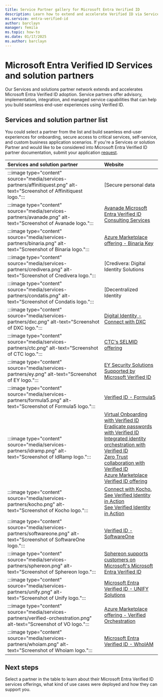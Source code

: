 ```yaml
---
title: Service Partner gallery for Microsoft Entra Verified ID
description: Learn how to extend and accelerate Verified ID via Service Partners.
ms.service: entra-verified-id
author: barclayn
manager: femila
ms.topic: how-to
ms.date: 01/17/2025
ms.author: barclayn
---
```


# Microsoft Entra Verified ID Services and solution partners

Our Services and solutions partner network extends and accelerates Microsoft Entra Verified ID adoption. Service partners offer advisory, implementation, integration, and managed service capabilities that can help you build seamless end-user experiences using Verified ID.

## Services and solution partner list

You could select a partner from the list and build seamless end-user experiences for onboarding, secure access to critical services, self-service, and custom business application scenarios. If you're a Services or solution Partner and would like to be considered into Microsoft Entra Verified ID partner documentation, submit your application [request](https://forms.microsoft.com/r/AGVsXmf4EZ).

| Services and solution partner | Website |
|:-------------------------|:--------------|
| :::image type="content" source="media/services-partners/affinitiquest.png" alt-text="Screenshot of Affinitiquest logo."::: | [Secure personal data | AffinitiQuest](https://affinitiquest.io/) |
| :::image type="content" source="media/services-partners/avanade.png" alt-text="Screenshot of Avanade logo."::: | [Avanade Microsoft Entra Verified ID Consulting Services](https://appsource.microsoft.com/marketplace/consulting-services/avanadeinc.ava_entra_verified_id_fy23?exp=ubp8) |
| :::image type="content" source="media/services-partners/binaria.png" alt-text="Screenshot of Binaria logo."::: | [Azure Marketplace offering - Binaria Key](https://azuremarketplace.microsoft.com/marketplace/apps/binariatechnologies1583779526579.binariakey?tab=Overview) |
| :::image type="content" source="media/services-partners/credivera.png" alt-text="Screenshot of Credivera logo."::: | [Credivera: Digital Identity Solutions | Verifiable Credentials](https://www.credivera.com/) |
| :::image type="content" source="media/services-partners/condatis.png" alt-text="Screenshot of Condatis logo."::: | [Decentralized Identity | Condatis](https://condatis.com/technology/decentralized-identity/) |
| :::image type="content" source="media/services-partners/dxc.png" alt-text="Screenshot of DXC logo."::: | [Digital Identity - Connect with DXC](https://dxc.com/us/en/services/security/digital-identity) |
| :::image type="content" source="media/services-partners/ctc.png" alt-text="Screenshot of CTC logo."::: | [CTC's SELMID offering](https://ctc-insight.com/selmid) |
| :::image type="content" source="media/services-partners/ey.png" alt-text="Screenshot of EY logo."::: | [EY Security Solutions Supported by Microsoft Verified ID](https://azuremarketplace.microsoft.com/marketplace/apps/ey_global.ey_ss_supported_by_msft_verified_id?tab=Overview) |
| :::image type="content" source="media/services-partners/formula5.png" alt-text="Screenshot of Formula5 logo."::: | [Verified ID - Formula5](https://formula5.com/accelerator-for-microsoft-entra-verified-id/) |
| :::image type="content" source="media/services-partners/idramp.png" alt-text="Screenshot of IdRamp logo."::: | [Virtual Onboarding with Verified ID](https://idramp.com/virtual-onboarding-with-ms-entra-verified-id/)<br/>[Eradicate passwords with Verified ID](https://idramp.com/eradicate-passwords-with-verified-id-orchestration/)<br/>[Integrated identity orchestration with Verified ID](https://idramp.com/entra-verified-id-integrated-identity-orchestration/)<br/>[Zero Trust collaboration with Verified ID](https://idramp.com/protected-virtual-meetings/)<br/>[Azure Marketplace Verified ID offering](https://azuremarketplace.microsoft.com/marketplace/apps/idrampinc1682537450107.idramp-orchestration?tab=Overview) |
| :::image type="content" source="media/services-partners/kocho.png" alt-text="Screenshot of Kocho logo."::: | [Connect with Kocho. See Verified Identity in Action](https://kocho.co.uk/contact-us/)<br/>[See Verified Identity in Action](https://kocho.co.uk/solutions/decentralised-identity/) |
| :::image type="content" source="media/services-partners/softwareone.png" alt-text="Screenshot of SoftwareOne logo."::: | [Verified ID - SoftwareOne](https://www.softwareone.com/) |
| :::image type="content" source="media/services-partners/sphereon.png" alt-text="Screenshot of Sphereon logo."::: | [Sphereon supports customers on Microsoft's Microsoft Entra Verified ID](https://sphereon.com/sphereon-supports-microsofts-entra-verified-id/) |
| :::image type="content" source="media/services-partners/unify.png" alt-text="Screenshot of Unify logo."::: | [Microsoft Entra Verified ID - UNIFY Solutions](https://unifysolutions.net/entra/verified-id/) |
| :::image type="content" source="media/services-partners/verified-orchestration.png" alt-text="Screenshot of VO logo."::: | [Azure Marketplace offering - Verified Orchestration](https://azuremarketplace.microsoft.com/marketplace/apps/verifiedorchestrationptyltd1695169491637.verified_orchestration1?tab=Overview) |
| :::image type="content" source="media/services-partners/whoiam.png" alt-text="Screenshot of Whoiam logo."::: | [Microsoft Entra Verified ID - WhoIAM](https://www.whoiam.ai/product/microsoft-entra-verified-id/) |

## Next steps

Select a partner in the table to learn about their Microsoft Entra Verified ID services offerings, what kind of use cases were deployed and how they can support you.